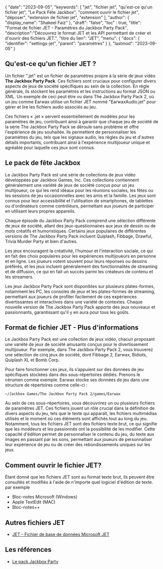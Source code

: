 {
"date": "2023-09-05",
  "keywords": [
"jet",
"fichier jet",
"qu'est-ce qu'un fichier jet",
"Le Pack Fête Jackbox",
"comment ouvrir le fichier jet",
"déposer",
"extension de fichier jet",
"extension"
],
  "author": {
"display_name": "Shakeel Faiz"
},
"draft": "false",
"toc" : true,
"title": "Format de fichier JET - Paramètres du Jackbox Party Pack",
  "description":"Découvrez le format JET et les API permettant de créer et d'ouvrir des fichiers JET.",
"titre du lien": "JET",
  "menu": {
    "docs": {
      "identifier": "settings-jet",
"parent": "paramètres"
}
},
"lastmod": "2023-09-05"
}

## Qu'est-ce qu'un fichier JET ?

Un fichier ".jet" est un fichier de paramètres propre à la série de jeux vidéo **The Jackbox Party Pack**. Ces fichiers sont cruciaux pour configurer divers aspects de jeux de société spécifiques au sein de la collection. En règle générale, ils stockent les paramètres et les instructions au format JSON ou XML. Un exemple de ceci peut être vu dans The Jackbox Party Pack 2, où un jeu comme Earwax utilise un fichier JET nommé "EarwaxAudio.jet" pour gérer et lire les fichiers audio associés au jeu.

Ces fichiers « .jet » servent essentiellement de modèles pour les paramètres de jeu, contribuant ainsi à garantir que chaque jeu de société de la série The Jackbox Party Pack se déroule sans problème et offre l'expérience de jeu souhaitée. Ils permettent de personnaliser les paramètres du jeu, tels que les signaux audio, les règles du jeu et d'autres détails importants, contribuant ainsi à l'expérience multijoueur unique et agréable pour laquelle ces jeux sont connus.

## Le pack de fête Jackbox

Le Jackbox Party Pack est une série de collections de jeux vidéo développées par Jackbox Games, Inc. Ces collections contiennent généralement une variété de jeux de société conçus pour un jeu multijoueur, ce qui les rend idéaux pour les réunions sociales, les fêtes ou les sessions de jeu occasionnelles avec les amis et la famille. Les jeux sont connus pour leur accessibilité et l'utilisation de smartphones, de tablettes ou d'ordinateurs comme contrôleurs, permettant aux joueurs de participer en utilisant leurs propres appareils.

Chaque épisode du Jackbox Party Pack comprend une sélection différente de jeux de société, allant des jeux-questionnaires aux jeux de dessin ou de mots créatifs et humoristiques. Certains jeux populaires de différentes versions de The Jackbox Party Pack incluent Quiplash, Fibbage, Drawful, Trivia Murder Party et bien d'autres.

Les jeux encouragent la créativité, l'humour et l'interaction sociale, ce qui en fait des choix populaires pour les expériences multijoueurs en personne et en ligne. Les joueurs votent souvent pour leurs réponses ou dessins préférés, et les jeux incluent généralement des fonctionnalités de streaming et de diffusion, ce qui en fait un succès parmi les créateurs de contenu et les streamers.

Les jeux Jackbox Party Pack sont disponibles sur plusieurs plates-formes, notamment les PC, les consoles de jeux et les plates-formes de streaming, permettant aux joueurs de profiter facilement de ces expériences divertissantes et interactives dans une variété de contextes. Chaque nouvelle version de The Jackbox Party Pack apporte des jeux nouveaux et passionnants, garantissant qu'il y en aura pour tous les goûts.

## Format de fichier JET - Plus d'informations

Le Jackbox Party Pack est une collection de jeux vidéo, chacun proposant une variété de jeux de société amusants conçus pour le divertissement multijoueur. Par exemple, dans The Jackbox Party Pack 2, vous trouverez une sélection de cinq jeux de société, dont Fibbage 2, Earwax, Bidiots, Quiplash XL et Bomb Corp.

Pour faire fonctionner ces jeux, ils s’appuient sur des données de jeu spécifiques stockées dans des sous-répertoires dédiés. Prenons le cérumen comme exemple. Earwax stocke ses données de jeu dans une structure de répertoires comme celle-ci :

```
~/Jackbox Games/The Jackbox Party Pack 2/games/Earwax
```

Au sein de ces sous-répertoires, vous découvrirez un ou plusieurs fichiers de paramètres JET. Ces fichiers jouent un rôle crucial dans la définition de divers aspects du jeu, tels que le texte qui apparaît, les fichiers multimédias utilisés et le moment où ces éléments sont affichés tout au long du jeu. Notamment, tous les fichiers JET sont des fichiers texte brut, ce qui signifie que les moddeurs et les passionnés ont la possibilité de les modifier. Cette capacité d'édition permet de personnaliser le contenu du jeu, du texte aux images en passant par les sons, permettant aux joueurs de personnaliser leur expérience de jeu ou de créer des rebondissements uniques sur les jeux.

## Comment ouvrir le fichier JET?

Étant donné que les fichiers JET sont au format texte brut, ils peuvent être consultés et modifiés à l'aide de n'importe quel logiciel d'édition de texte. par exemple

- Bloc-notes Microsoft (Windows)
- Apple TextEdit (MAC)
- Bloc-notes++

## Autres fichiers JET

- [JET - Fichier de base de données Microsoft JET](/fr/database/jet/)

## Les références
* [Le pack Jackbox Party](https://en.wikipedia.org/wiki/The_Jackbox_Party_Pack)

